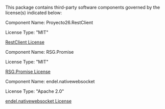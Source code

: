 This package contains third-party software components governed by the license(s) indicated below:

Component Name: Proyecto26.RestClient

License Type: "MIT"

[RestClient License](https://github.com/proyecto26/RestClient/blob/master/LICENSE)

Component Name: RSG.Promise

License Type: "MIT"

[RSG.Promise License](https://github.com/Real-Serious-Games/C-Sharp-Promise/blob/master/LICENSE)

Component Name: endel.nativewebsocket

License Type: "Apache 2.0"

[endel.nativewebsocket License](https://github.com/endel/NativeWebSocket/blob/master/LICENSE)






